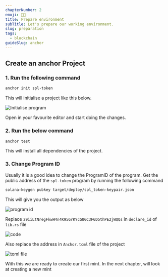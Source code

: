 ```yaml
---
chapterNumber: 2
emoji: 👩‍🎨
title: Prepare environment
subTitle: Let's prepare our working environment.
slug: preparation
tags:
  - blockchain
guideSlug: anchor
---
```

## Create an anchor Project

### 1.  Run the following command

```bash
anchor init spl-token
```

This will initialise a project like this below.

![](/img/content/guide-chapters/blog_post_1.png "Initialise program")

Open in your favourite editor and start doing the changes. 

### 2. Run the below command

```bash
anchor test
```

This will install all dependencies of the project.

### 3. Change Program ID

Usually it is a good idea to change the ProgramID of the program. Get the public address of the `spl-token` program by running the following command

```bash
solana-keygen pubkey target/deploy/spl_token-keypair.json
```

This will give you the output as below

![](/img/content/guide-chapters/blog_image_2.png "program id")

Replace `29iiLtNregFkwH4n4K95GrKYcGUGC3F6D5thPE2jWQQs` in `declare_id` of `lib.rs` file

![](/img/content/guide-chapters/image_3.png "code")

Also replace the address in `Anchor.toml` file of the project 

![](/img/content/guide-chapters/image_4.png "toml file")

With this we are ready to create our first mint. In the next chapter, will look at creating a new mint